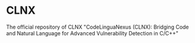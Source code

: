 # CLNX
The official repository of CLNX "CodeLinguaNexus (CLNX): Bridging Code and Natural Language for Advanced Vulnerability Detection in C/C++"
